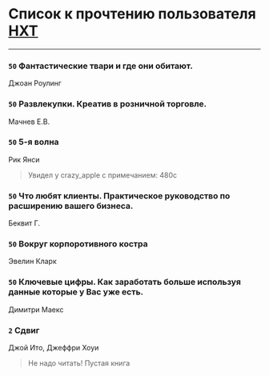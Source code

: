# Список к прочтению пользователя [HXT](https://www.facebook.com/app_scoped_user_id/100002563462782/)
---

### `50` Фантастические твари и где они обитают.
Джоан Роулинг

### `50` Развлекупки. Креатив в розничной торговле.
Мачнев Е.В.

### `50` 5-я волна
Рик Янси
> Увидел у crazy_apple с примечанием: 480с

### `50` Что любят клиенты. Практическое руководство по расширению вашего бизнеса.
Беквит Г.

### `50` Вокруг корпоротивного костра
Эвелин Кларк

### `50` Ключевые цифры. Как заработать больше используя данные которые у Вас уже есть.
Димитри Маекс

### `2` Сдвиг
Джой Ито, Джеффри Хоуи
> Не надо читать! Пустая книга

